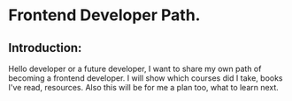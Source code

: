 # Frontend Developer Path.



## Introduction:
  Hello developer or a future developer, I want to share my own path of becoming a frontend developer.
  I will show which courses did I take, books I've read, resources.
  Also this will be for me a plan too, what to learn next.
